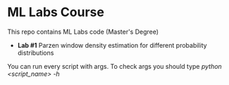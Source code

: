 # ML Labs Course
This repo contains ML Labs code (Master's Degree)

* **Lab #1** Parzen window density estimation for different probability distributions

You can run every script with args. To check args you should type *python <script_name> -h*
